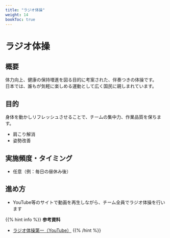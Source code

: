 ```yaml
---
title: "ラジオ体操"
weight: 14
bookToc: true
---
```


# ラジオ体操

## 概要
体力向上、健康の保持増進を図る目的に考案された、伴奏つきの体操です。  
日本では、誰もが気軽に楽しめる運動として広く国民に親しまれています。

## 目的
身体を動かしリフレッシュさせることで、チームの集中力、作業品質を保ちます。
- 肩こり解消
- 姿勢改善

## 実施頻度・タイミング
- 任意（例：毎日の昼休み後）

## 進め方
- YouTube等のサイトで動画を再生しながら、チーム全員でラジオ体操を行います

{{% hint info %}}
**参考資料**
- [ラジオ体操第一（YouTube）](https://www.youtube.com/watch?v=feSVtC1BSeQ)
{{% /hint %}}
